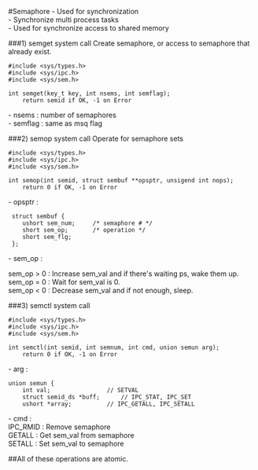 #Semaphore
 \- Used for synchronization  
 \- Synchronize multi process tasks  
 \- Used for synchronize access to shared memory  
 

###1) semget system call
Create semaphore, or access to semaphore that already exist.

```
#include <sys/types.h>
#include <sys/ipc.h>
#include <sys/sem.h>

int semget(key_t key, int nsems, int semflag);
	return semid if OK, -1 on Error
```
 \- nsems : number of semaphores  
 \- semflag : same as msq flag

###2) semop system call
Operate for semaphore sets

```
#include <sys/types.h>
#include <sys/ipc.h>
#include <sys/sem.h>

int semop(int semid, struct sembuf **opsptr, unsigend int nops);
	return 0 if OK, -1 on Error
```
 \- opsptr :    
 
```
 struct sembuf {
 	ushort sem_num;		/* semaphore # */
 	short sem_op;		/* operation */
 	short sem_flg;
 };
```
 \- sem_op :  
 
sem_op > 0 : Increase sem_val and if there's waiting ps, wake them up.  
sem_op = 0 : Wait for sem_val is 0.  
sem_op < 0 : Decrease sem_val and if not enough, sleep.


###3) semctl system call
```
#include <sys/types.h>
#include <sys/ipc.h>
#include <sys/sem.h>

int semctl(int semid, int semnum, int cmd, union semun arg);
	return 0 if OK, -1 on Error
```
 \- arg :
 
```
union semun {
	int val;				// SETVAL
	struct semid_ds *buff;		// IPC_STAT, IPC_SET
	ushort *array;			// IPC_GETALL, IPC_SETALL
```
 \- cmd :  
IPC_RMID : Remove semaphore  
GETALL : Get sem_val from semaphore  
SETALL : Set sem_val to semaphore  

##All of these operations are atomic.